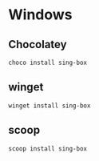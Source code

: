 # Windows

## Chocolatey

```shell
choco install sing-box
```

## winget

```shell
winget install sing-box
```

## scoop

```shell
scoop install sing-box
```
